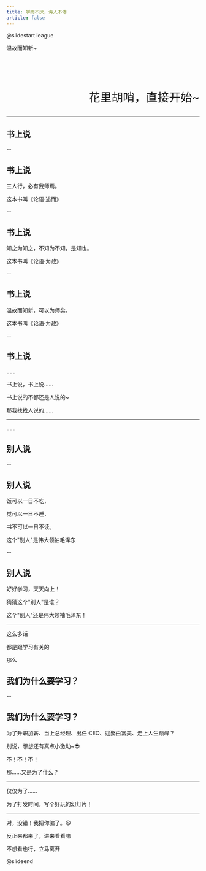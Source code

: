 ```yaml
---
title: 学而不厌，诲人不倦
article: false
---
```


<!-- markdownlint-disable MD024 MD033 MD051 -->

@slidestart league

<!-- .slide: data-transition="zoom" -->

温故而知新~

<!-- .element: class="r-fit-text" -->

<br><br><br>

<p style="text-align:right;font-size:30px;">花里胡哨，<a style="text-decoration:none;" href="https://0x101008-github-io.vercel.app"color='blue'>直接开始~</a></p>

---

<!-- .slide: data-transition="slide" data-auto-animate -->

## 书上说

<!-- .element: class="r-fit-text" -->

--

<!-- .slide: data-auto-animate -->

## 书上说

三人行，必有我师焉。

这本书叫《论语·述而》<!-- .element: class="fragment fade-up" -->

--

<!-- .slide: data-auto-animate -->

## 书上说

知之为知之，不知为不知，是知也。

这本书叫《论语·为政》<!-- .element: class="fragment fade-up" -->

--

<!-- .slide: data-auto-animate -->

## 书上说

温故而知新，可以为师矣。

这本书叫《论语·为政》<!-- .element: class="fragment fade-up" -->

--

<!-- .slide: data-auto-animate -->

## 书上说

……<!-- .element: class="fragment fade-in" -->

书上说，书上说……<!-- .element: class="fragment fade-in" -->

书上说的不都还是人说的~<!-- .element: class="fragment fade-in" -->

那我找找人说的……<!-- .element: class="fragment fade-in" -->

---

<!-- .slide: data-transition="slide" data-auto-animate -->

……

<!-- .slide: data-auto-animate -->

## 别人说<!-- .element: class="fragment fade-in" -->

--

<!-- .slide: data-auto-animate -->

## 别人说

饭可以一日不吃，

觉可以一日不睡，<!-- .element: class="fragment fade-in" -->

书不可以一日不读。<!-- .element: class="fragment fade-in" -->

这个"别人"是伟大领袖毛泽东<!-- .element: class="fragment fade-up" -->

--

<!-- .slide: data-auto-animate -->

## 别人说

好好学习，天天向上！

猜猜这个"别人"是谁？<!-- .element: class="fragment fade-in" -->

这个"别人"还是伟大领袖毛泽东！<!-- .element: class="fragment fade-up" -->

---

这么多话

都是跟学习有关的 <!-- .element: class="fragment fade-up" -->

那么 <!-- .element: class="fragment fade-up" -->

<!-- .slide: data-transition="slide" data-auto-animate -->

## 我们为什么要学习？ <!-- .element: class="fragment fade-up" -->

--

<!-- .slide: data-auto-animate -->

## 我们为什么要学习？

为了升职加薪、当上总经理、出任 CEO、迎娶白富美、走上人生巅峰？<!-- .element: class="fragment fade-in" -->

别说，想想还有真点小激动~😎<!-- .element: class="fragment fade-in-then-out" -->

不！不！不！<!-- .element: class="fragment fade-in" -->

那……又是为了什么？<!-- .element: class="fragment fade-up" -->

---

仅仅为了……

为了打发时间，写个好玩的幻灯片！<!-- .element: class="fragment fade-in r-fit-text" -->

---

对，没错！我把你骗了。😆

反正来都来了，<a style="text-align:center;text-decoration:none;" href="https://0x101008-github-io.vercel.app">进来看看</a>嘛

<!-- .element: class="fragment fade-up" -->

不想看也行，<a style="text-align:center;text-decoration:none;" href="https://0x101008-github-io.vercel.app">立马离开</a>

<!-- .element: class="fragment fade-up" -->

@slideend

